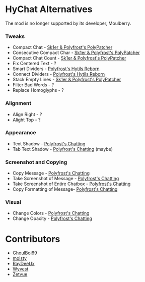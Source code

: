 # HyChat Alternatives

The mod is no longer supported by its developer, Moulberry.

### Tweaks

* Compact Chat - [Sk1er & Polyfrost's PolyPatcher](https://modrinth.com/mod/patcher)
* Consecutive Compact Char - [Sk1er & Polyfrost's PolyPatcher](https://modrinth.com/mod/patcher)
* Compact Chat Count - [Sk1er & Polyfrost's PolyPatcher](https://modrinth.com/mod/patcher)
* Fix Centered Text - ?
* Smart Dividers - [Polyfrost's Hytils Reborn](https://modrinth.com/mod/hytils)
* Connect Dividers - [Polyfrost's Hytils Reborn](https://modrinth.com/mod/hytils)
* Stack Empty Lines - [Sk1er & Polyfrost's PolyPatcher](https://modrinth.com/mod/patcher)
* Filter Bad Words - ?
* Replace Homoglyphs - ?

### Alignment

* Align Right - ?
* Alight Top - ?

### Appearance

* Text Shadow - [Polyfrost's Chatting](https://modrinth.com/mod/chatting)
* Tab Text Shadow - [Polyfrost's Chatting](https://modrinth.com/mod/chatting) (maybe)

### Screenshot and Copying

* Copy Message - [Polyfrost's Chatting](https://modrinth.com/mod/chatting)
* Take Screenshot of Message - [Polyfrost's Chatting](https://modrinth.com/mod/chatting)
* Take Screenshot of Entire Chatbox - [Polyfrost's Chatting](https://modrinth.com/mod/chatting)
* Copy Formatting of Message- [Polyfrost's Chatting](https://modrinth.com/mod/chatting)

### Visual

* Change Colors - [Polyfrost's Chatting](https://modrinth.com/mod/chatting)
* Change Opacity - [Polyfrost's Chatting](https://modrinth.com/mod/chatting)

# Contributors

* [GhoulBoi69](https://github.com/GhoulBoii)
* [moisty](https://github.com/Mqisty)
* [RayDeeUx](https://github.com/RayDeeUx)
* [Wyvest](https://github.com/Wyvest)
* [Zetvue](https://zetvue.github.io)
